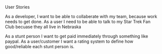 User Stories

As a developer, I want to be able to collaberate with my team, because work needs to get done.
As a user I need to be able to talk to my Star Trek Fan Club becuase they all live in Nebraska

As a stunt person I want to get paid immediately through something like paypal.
As a user/customer I want a rating system to define how good/reliable each stunt person is.
